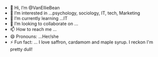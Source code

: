 - 👋 Hi, I’m @VanEllieBean
- 👀 I’m interested in ...psychology, sociology, IT, tech, Marketing
- 🌱 I’m currently learning ...IT
- 💞️ I’m looking to collaborate on ...
- 📫 How to reach me ...
- 😄 Pronouns: ...Her/she
- ⚡ Fun fact: ... I love saffron, cardamom and maple syrup. I reckon I'm pretty dull! 

<!---
VanEllieBean/VanEllieBean is a ✨ special ✨ repository because its `README.md` (this file) appears on your GitHub profile.
You can click the Preview link to take a look at your changes.
--->
